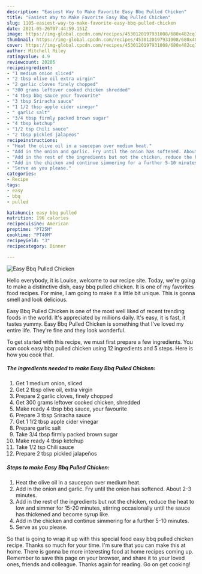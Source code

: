 ```yaml
---
description: "Easiest Way to Make Favorite Easy Bbq Pulled Chicken"
title: "Easiest Way to Make Favorite Easy Bbq Pulled Chicken"
slug: 1105-easiest-way-to-make-favorite-easy-bbq-pulled-chicken
date: 2021-05-26T07:44:59.151Z
image: https://img-global.cpcdn.com/recipes/4530120197931008/680x482cq70/easy-bbq-pulled-chicken-recipe-main-photo.jpg
thumbnail: https://img-global.cpcdn.com/recipes/4530120197931008/680x482cq70/easy-bbq-pulled-chicken-recipe-main-photo.jpg
cover: https://img-global.cpcdn.com/recipes/4530120197931008/680x482cq70/easy-bbq-pulled-chicken-recipe-main-photo.jpg
author: Mitchell Riley
ratingvalue: 4.9
reviewcount: 20205
recipeingredient:
- "1 medium onion sliced"
- "2 tbsp olive oil extra virgin"
- "2 garlic cloves finely chopped"
- "300 grams leftover cooked chicken shredded"
- "4 tbsp bbq sauce your favourite"
- "3 tbsp Sriracha sauce"
- "1 1/2 tbsp apple cider vinegar"
- " garlic salt"
- "3/4 tbsp firmly packed brown sugar"
- "4 tbsp ketchup"
- "1/2 tsp Chili sauce"
- "2 tbsp pickled jalapeos"
recipeinstructions:
- "Heat the olive oil in a saucepan over medium heat."
- "Add in the onion and garlic. Fry until the onion has softened. About 2-3 minutes."
- "Add in the rest of the ingredients but not the chicken, reduce the heat to low and simmer for 15-20 minutes, stirring occasionally until the sauce has thickened and become syrup like."
- "Add in the chicken and continue simmering for a further 5-10 minutes."
- "Serve as you please."
categories:
- Recipe
tags:
- easy
- bbq
- pulled

katakunci: easy bbq pulled 
nutrition: 196 calories
recipecuisine: American
preptime: "PT25M"
cooktime: "PT40M"
recipeyield: "3"
recipecategory: Dinner

---
```



![Easy Bbq Pulled Chicken](https://img-global.cpcdn.com/recipes/4530120197931008/680x482cq70/easy-bbq-pulled-chicken-recipe-main-photo.jpg)

Hello everybody, it is Louise, welcome to our recipe site. Today, we're going to make a distinctive dish, easy bbq pulled chicken. It is one of my favorites food recipes. For mine, I am going to make it a little bit unique. This is gonna smell and look delicious.

Easy Bbq Pulled Chicken is one of the most well liked of recent trending foods in the world. It's appreciated by millions daily. It's easy, it is fast, it tastes yummy. Easy Bbq Pulled Chicken is something that I've loved my entire life. They're fine and they look wonderful.




To get started with this recipe, we must first prepare a few ingredients. You can cook easy bbq pulled chicken using 12 ingredients and 5 steps. Here is how you cook that.

<!--inarticleads1-->

##### The ingredients needed to make Easy Bbq Pulled Chicken:

1. Get 1 medium onion, sliced
1. Get 2 tbsp olive oil, extra virgin
1. Prepare 2 garlic cloves, finely chopped
1. Get 300 grams leftover cooked chicken, shredded
1. Make ready 4 tbsp bbq sauce, your favourite
1. Prepare 3 tbsp Sriracha sauce
1. Get 1 1/2 tbsp apple cider vinegar
1. Prepare  garlic salt
1. Take 3/4 tbsp firmly packed brown sugar
1. Make ready 4 tbsp ketchup
1. Take 1/2 tsp Chili sauce
1. Prepare 2 tbsp pickled jalapeños




<!--inarticleads2-->

##### Steps to make Easy Bbq Pulled Chicken:

1. Heat the olive oil in a saucepan over medium heat.
1. Add in the onion and garlic. Fry until the onion has softened. About 2-3 minutes.
1. Add in the rest of the ingredients but not the chicken, reduce the heat to low and simmer for 15-20 minutes, stirring occasionally until the sauce has thickened and become syrup like.
1. Add in the chicken and continue simmering for a further 5-10 minutes.
1. Serve as you please.




So that is going to wrap it up with this special food easy bbq pulled chicken recipe. Thanks so much for your time. I'm sure that you can make this at home. There is gonna be more interesting food at home recipes coming up. Remember to save this page on your browser, and share it to your loved ones, friends and colleague. Thanks again for reading. Go on get cooking!
